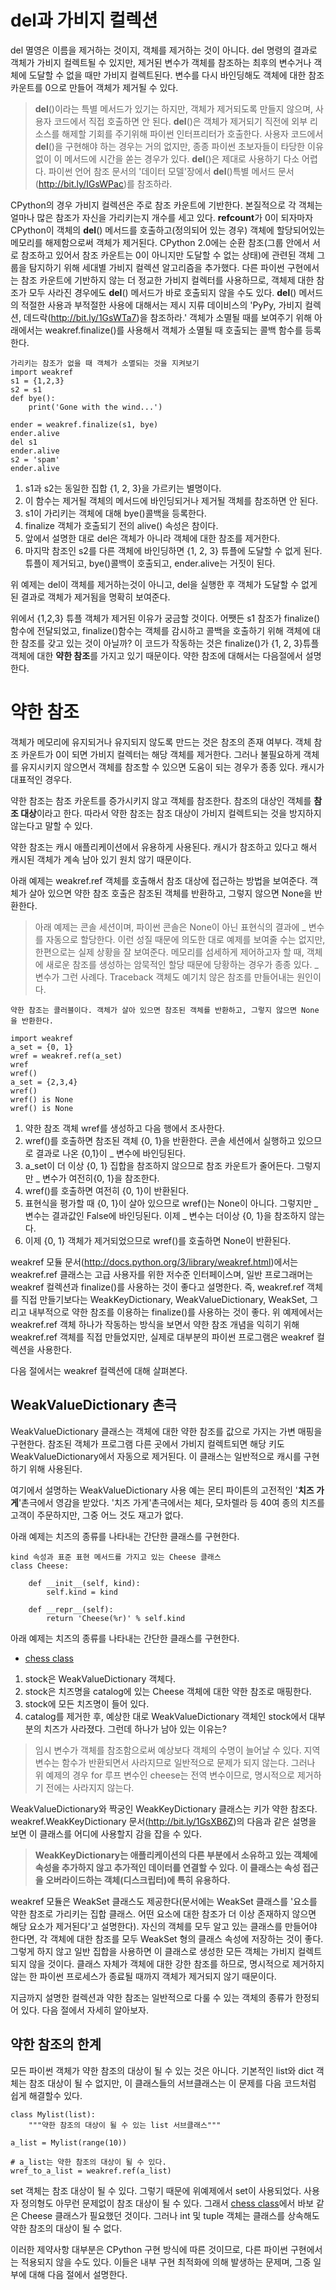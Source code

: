 # del과 가비지 컬렉션
<!-- 
![UML클래스전략패턴](https://github.com/hyeonDD/fluent_python/blob/master/Part8/ex8-5/UML_class_diagram.png)
 -->
del 멸영은 이름을 제거하는 것이지, 객체를 제거하는 것이 아니다. del 명령의 결과로 객체가 가비지 컬렉트될 수 있지만, 제거된 변수가 객체를 참조하는 최후의 변수거나 객체에 도달할 수 없을 때만 가비지 컬렉트된다. 변수를 다시 바인딩해도 객체에 대한 참조 카운트를 0으로 만들어 객체가 제거될 수 있다.
> __del__()이라는 특별 메서드가 있기는 하지만, 객체가 제거되도록 만들지 않으며, 사용자 코드에서 직접 호출하면 안 된다. __del__()은 객체가 제거되기 직전에 외부 리소스를 해제할 기회를 주기위해 파이썬 인터프리터가 호출한다. 사용자 코드에서 __del__()을 구현해야 하는 경우는 거의 없지만, 종종 파이썬 초보자들이 타당한 이유 없이 이 메서드에 시간을 쏟는 경우가 있다. __del__()은 제대로 사용하기 다소 어렵다. 파이썬 언어 참조 문서의 '데이터 모델'장에서 __del__()특별 메서드 문서(http://bit.ly/IGsWPac)를 참조하라.

CPython의 경우 가비지 컬렉션은 주로 참조 카운트에 기반한다. 본질적으로 각 객체는 얼마나 많은 참조가 자신을 가리키는지 개수를 세고 있다. **refcount**가 0이 되자마자 CPython이 객체의 __del__() 메서드를 호출하고(정의되어 있는 경우) 객체에 할당되어있는 메모리를 해제함으로써 객체가 제거된다. CPython 2.0에는 순환 참조(그룹 안에서 서로 참조하고 있어서 참조 카운트는 0이 아니지만 도달할 수 없는 상태)에 관련된 객체 그룹을 탐지하기 위해 세대별 가비지 컬렉션 알고리즘을 추가했다. 다른 파이썬 구현에서는 참조 카운트에 기반하지 않는 더 정교한 가비지 컬렉터를 사용하므로, 객체제 대한 참조가 모두 사라진 경우에도 __del__() 메서드가 바로 호출되지 않을 수도 있다. __del__() 메서드의 적절한 사용과 부적절한 사용에 대해서는 제시 지류 데이비스의 'PyPy, 가비지 컬렉션, 데드락(http://bit.ly/1GsWTa7)을 참조하라.'
객체가 소멸될 때를 보여주기 위해 아래에서는 weakref.finalize()를 사용해서 객체가 소멸될 때 호출되는 콜백 함수를 등록한다.

```
가리키는 참조가 없을 때 객체가 소멸되는 것을 지켜보기
import weakref
s1 = {1,2,3}
s2 = s1
def bye():
    print('Gone with the wind...')

ender = weakref.finalize(s1, bye)
ender.alive
del s1
ender.alive
s2 = 'spam'
ender.alive
```
1. s1과 s2는 동일한 집합 {1, 2, 3}을 가르키는 별명이다.
2. 이 함수는 제거될 객체의 메서드에 바인딩되거나 제거될 객체를 참조하면 안 된다.
3. s1이 가리키는 객체에 대해 bye()콜백을 등록한다.
4. finalize 객체가 호출되기 전의 alive() 속성은 참이다.
5. 앞에서 설명한 대로 del은 객체가 아니라 객체에 대한 참조를 제거한다.
6. 마지막 참조인 s2를 다른 객체에 바인딩하면 {1, 2, 3} 튜플에 도달할 수 없게 된다. 튜플이 제거되고, bye()콜백이 호출되고, ender.alive는 거짓이 된다.

위 예제는 del이 객체를 제거하는것이 아니고, del을 실행한 후 객체가 도달할 수 없게 된 결과로 객체가 제거됨을 명확히 보여준다.

위에서 {1,2,3} 튜플 객체가 제거된 이유가 궁금할 것이다. 어쨋든 s1 참조가 finalize()함수에 전달되었고, finalize()함수는 객체를 감시하고 콜백을 호출하기 위해 객체에 대한 참조를 갖고 있는 것이 아닐까? 이 코드가 작동하는 것은 finalize()가 {1, 2, 3}튜플 객체에 대한 **약한 참조**를 가지고 있기 때문이다. 약한 참조에 대해서는 다음절에서 설명한다.

# 약한 참조
객체가 메모리에 유지되거나 유지되지 않도록 만드는 것은 참조의 존재 여부다. 객체 참조 카운트가 0이 되면 가비지 컬렉터는 해당 객체를 제거한다. 그러나 불필요하게 객체를 유지시키지 않으면서 객체를 참조할 수 있으면 도움이 되는 경우가 종종 있다. 캐시가 대표적인 경우다.

약한 참조는 참조 카운트를 증가시키지 않고 객체를 참조한다. 참조의 대상인 객체를 **참조 대상**이라고 한다. 따라서 약한 참조는 참조 대상이 가비지 컬렉트되는 것을 방지하지 않는다고 말할 수 있다.

약한 참조는 캐시 애플리케이션에서 유용하게 사용된다. 캐시가 참조하고 있다고 해서 캐시된 객체가 계속 남아 있기 원치 않기 때문이다.

아래 예제는 weakref.ref 객체를 호출해서 참조 대상에 접근하는 방법을 보여준다. 객체가 살아 있으면 약한 참조 호출은 참조된 객체를 반환하고, 그렇지 않으면 None을 반환한다.
> 아래 예제는 콘솔 세션이며, 파이썬 콘솔은 None이 아닌 표현식의 결과에 _ 변수를 자동으로 할당한다. 이런 성질 때문에 의도한 대로 예제를 보여줄 수는 없지만, 한편으로는 실제 상황을 잘 보여준다. 메모리를 섬세하게 제어하고자 할 때, 객체에 새로운 참조를 생성하는 암묵적인 할당 때문에 당황하는 경우가 종종 있다. _ 변수가 그런 사례다. Traceback 객체도 예기치 않은 참조를 만들어내는 원인이다.
```
약한 참조는 콜러블이다. 객체가 살아 있으면 참조된 객체를 반환하고, 그렇지 않으면 None을 반환한다.

import weakref
a_set = {0, 1}
wref = weakref.ref(a_set)
wref
wref()
a_set = {2,3,4}
wref()
wref() is None
wref() is None
```
1. 약한 참조 객체 wref를 생성하고 다음 행에서 조사한다.
2. wref()를 호출하면 참조된 객체 {0, 1}을 반환한다. 콘솔 세션에서 실행하고 있으므로 결과로 나온 {0,1}이 _ 변수에 바인딩된다.
3. a_set이 더 이상 {0, 1} 집합을 참조하지 않으므로 참조 카운트가 줄어든다. 그렇지만 _ 변수가 여전히{0, 1}을 참조한다.
4. wref()를 호출하면 여전히 {0, 1}이 반환된다.
5. 표현식을 평가할 때 {0, 1}이 살아 있으므로 wref()는 None이 아니다. 그렇지만 _ 변수는 결과값인 False에 바인딩된다. 이제 _ 변수는 더이상 {0, 1}을 참조하지 않는다.
6. 이제 {0, 1} 객체가 제거되었으므로 wref()를 호출하면 None이 반환된다.

weakref 모듈 문서(http://docs.python.org/3/library/weakref.html)에서는 weakref.ref 클래스는 고급 사용자를 위한 저수준 인터페이스며, 일반 프로그래머는 weakref 컬렉션과 finalize()를 사용하는 것이 좋다고 설명한다. 즉, weakref.ref 객체를 직접 만들기보다는 WeakKeyDictionary, WeakValueDictionary, WeakSet, 그리고 내부적으로 약한 참조를 이용하는 finalize()를 사용하는 것이 좋다. 위 예제에서는 weakref.ref 객체 하나가 작동하는 방식을 보면서 약한 참조 개념을 익히기 위해 weakref.ref 객체를 직접 만들었지만, 실제로 대부분의 파이썬 프로그램은 weakref 컬렉션을 사용한다.

다음 절에서는 weakref 컬렉션에 대해 살펴본다.

## WeakValueDictionary 촌극
WeakValueDictionary 클래스는 객체에 대한 약한 참조를 값으로 가지는 가변 매핑을 구현한다. 참조된 객체가 프로그램 다른 곳에서 가비지 컬렉트되면 해당 키도 WeakValueDictionary에서 자동으로 제거된다. 이 클래스는 일반적으로 캐시를 구현하기 위해 사용된다.

여기에서 설명하는 WeakValueDictionary 사용 예는 몬티 파이튼의 고전적인 '**치즈 가게**'촌극에서 영감을 받았다. '치즈 가게'촌극에서는 체다, 모차렐라 등 40여 종의 치즈를 고객이 주문하지만, 그중 어느 것도 재고가 없다.

아래 예제는 치즈의 종류를 나타내는 간단한 클래스를 구현한다.
```
kind 속성과 표준 표현 메서드를 가지고 있는 Cheese 클래스
class Cheese:

    def __init__(self, kind):
        self.kind = kind
    
    def __repr__(self):
        return 'Cheese(%r)' % self.kind
```

아래 예제는 치즈의 종류를 나타내는 간단한 클래스를 구현한다.
- [chess class](https://github.com/hyeonDD/fluent_python/blob/master/Part8/ex8-5/cheese.py)
1. stock은 WeakValueDictionary 객체다.
2. stock은 치즈명을 catalog에 있는 Cheese 객체에 대한 약한 참조로 매핑한다.
3. stock에 모든 치즈명이 들어 있다.
4. catalog를 제거한 후, 예상한 대로 WeakValueDictionary 객체인 stock에서 대부분의 치즈가 사라졌다. 그런데 하나가 남아 있는 이유는?
> 임시 변수가 객체를 참조함으로써 예상보다 객체의 수명이 늘어날 수 있다. 지역 변수는 함수가 반환되면서 사라지므로 일반적으로 문제가 되지 않는다. 그러나 위 예제의 경우 for 루프 변수인 cheese는 전역 변수이므로, 명시적으로 제거하기 전에는 사라지지 않는다.

WeakValueDictionary와 짝궁인 WeakKeyDictionary 클래스는 키가 약한 참조다. weakref.WeakKeyDictionary 문서(http://bit.ly/1GsXB6Z)의 다음과 같은 설명을 보면 이 클래스를 어디에 사용할지 감을 잡을 수 있다.
> **WeakKeyDictionary는 애플리케이션의 다른 부분에서 소유하고 있는 객체에 속성을 추가하지 않고 추가적인 데이터를 연결할 수 있다. 이 클래스는 속성 접근을 오버라이드하는 객체(디스크립터)에 특히 유용하다.**

weakref 모듈은 WeakSet 클래스도 제공한다(문서에는 WeakSet 클래스를 '요소를 약한 참조로 가리키는 집합 클래스. 어떤 요소에 대한 참조가 더 이상 존재하지 않으면 해당 요소가 제거된다'고 설명한다). 자신의 객체를 모두 알고 있는 클래스를 만들어야 한다면, 각 객체에 대한 참조를 모두 WeakSet 형의 클래스 속성에 저장하는 것이 좋다. 그렇게 하지 않고 일반 집합을 사용하면 이 클래스로 생성한 모든 객체는 가비지 컬렉트되지 않을 것이다. 클래스 자체가 객체에 대한 강한 참조를 하므로, 명시적으로 제거하지 않는 한 파이썬 프로세스가 종료될 때까지 객체가 제거되지 않기 때문이다.

지금까지 설명한 컬렉션과 약한 참조는 일반적으로 다룰 수 있는 객체의 종류가 한정되어 있다. 다음 절에서 자세히 알아보자.

## 약한 참조의 한계
모든 파이썬 객체가 약한 참조의 대상이 될 수 있는 것은 아니다. 기본적인 list와 dict 객체는 참조 대상이 될 수 없지만, 이 클래스들의 서브클래스는 이 문제를 다음 코드처럼 쉽게 해결할수 있다.

```
class Mylist(list):
    """약한 참조의 대상이 될 수 있는 list 서브클래스"""

a_list = Mylist(range(10))

# a_list는 약한 참조의 대상이 될 수 있다.
wref_to_a_list = weakref.ref(a_list)
```
set 객체는 참조 대상이 될 수 있다. 그렇기 때문에 위예제에서 set이 사용되었다. 사용자 정의형도 아무런 문제없이 참조 대상이 될 수 있다. 그래서 [chess class](https://github.com/hyeonDD/fluent_python/blob/master/Part8/ex8-5/cheese.py)에서 바보 같은 Cheese 클래스가 필요했던 것이다. 그러나 int 및 tuple 객체는 클래스를 상속해도 약한 참조의 대상이 될 수 없다.

이러한 제약사항 대부분은 CPython 구현 방식에 따른 것이므로, 다른 파이썬 구현에서는 적용되지 않을 수도 있다. 이들은 내부 구현 최적화에 의해 발생하는 문제며, 그중 일부에 대해 다음 절에서 설명한다.

 
